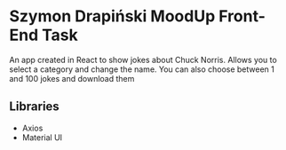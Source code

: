 # Szymon Drapiński MoodUp Front-End Task

An app created in React to show jokes about Chuck Norris.
Allows you to select a category and change the name.
You can also choose between 1 and 100 jokes and download them

## Libraries

- Axios
- Material UI
